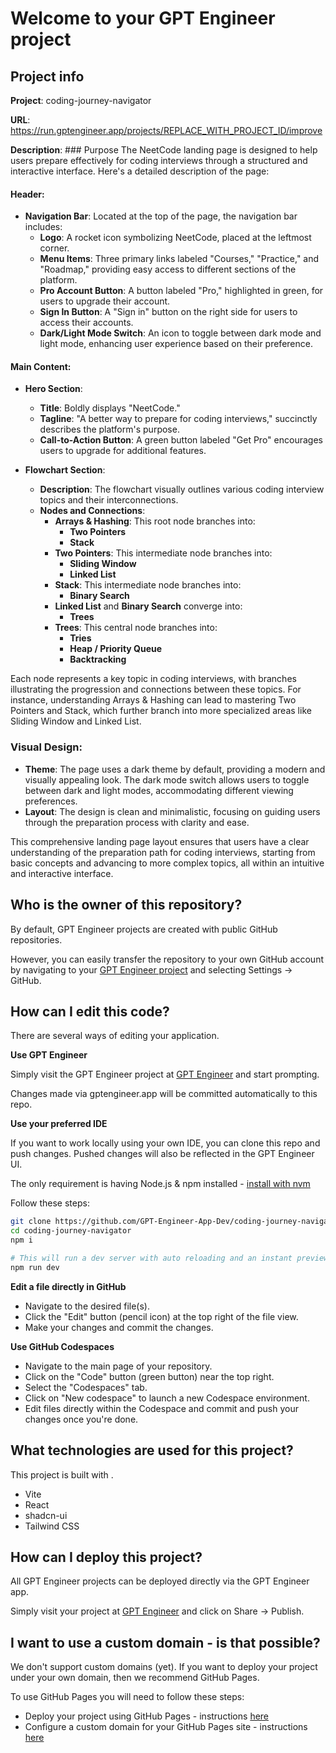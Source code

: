 # Welcome to your GPT Engineer project

## Project info

**Project**: coding-journey-navigator 

**URL**: https://run.gptengineer.app/projects/REPLACE_WITH_PROJECT_ID/improve

**Description**: ### Purpose
The NeetCode landing page is designed to help users prepare effectively for coding interviews through a structured and interactive interface. Here's a detailed description of the page:

#### Header:
- **Navigation Bar**: Located at the top of the page, the navigation bar includes:
  - **Logo**: A rocket icon symbolizing NeetCode, placed at the leftmost corner.
  - **Menu Items**: Three primary links labeled "Courses," "Practice," and "Roadmap," providing easy access to different sections of the platform.
  - **Pro Account Button**: A button labeled "Pro," highlighted in green, for users to upgrade their account.
  - **Sign In Button**: A "Sign in" button on the right side for users to access their accounts.
  - **Dark/Light Mode Switch**: An icon to toggle between dark mode and light mode, enhancing user experience based on their preference.

#### Main Content:
- **Hero Section**:
  - **Title**: Boldly displays "NeetCode."
  - **Tagline**: "A better way to prepare for coding interviews," succinctly describes the platform's purpose.
  - **Call-to-Action Button**: A green button labeled "Get Pro" encourages users to upgrade for additional features.

- **Flowchart Section**:
  - **Description**: The flowchart visually outlines various coding interview topics and their interconnections.
  - **Nodes and Connections**:
    - **Arrays & Hashing**: This root node branches into:
      - **Two Pointers**
      - **Stack**
    - **Two Pointers**: This intermediate node branches into:
      - **Sliding Window**
      - **Linked List**
    - **Stack**: This intermediate node branches into:
      - **Binary Search**
    - **Linked List** and **Binary Search** converge into:
      - **Trees**
    - **Trees**: This central node branches into:
      - **Tries**
      - **Heap / Priority Queue**
      - **Backtracking**

Each node represents a key topic in coding interviews, with branches illustrating the progression and connections between these topics. For instance, understanding Arrays & Hashing can lead to mastering Two Pointers and Stack, which further branch into more specialized areas like Sliding Window and Linked List.

### Visual Design:
- **Theme**: The page uses a dark theme by default, providing a modern and visually appealing look. The dark mode switch allows users to toggle between dark and light modes, accommodating different viewing preferences.
- **Layout**: The design is clean and minimalistic, focusing on guiding users through the preparation process with clarity and ease.

This comprehensive landing page layout ensures that users have a clear understanding of the preparation path for coding interviews, starting from basic concepts and advancing to more complex topics, all within an intuitive and interactive interface. 

## Who is the owner of this repository?
By default, GPT Engineer projects are created with public GitHub repositories.

However, you can easily transfer the repository to your own GitHub account by navigating to your [GPT Engineer project](https://run.gptengineer.app/projects/REPLACE_WITH_PROJECT_ID/improve) and selecting Settings -> GitHub. 

## How can I edit this code?
There are several ways of editing your application.

**Use GPT Engineer**

Simply visit the GPT Engineer project at [GPT Engineer](https://run.gptengineer.app/projects/REPLACE_WITH_PROJECT_ID/improve) and start prompting.

Changes made via gptengineer.app will be committed automatically to this repo.

**Use your preferred IDE**

If you want to work locally using your own IDE, you can clone this repo and push changes. Pushed changes will also be reflected in the GPT Engineer UI.

The only requirement is having Node.js & npm installed - [install with nvm](https://github.com/nvm-sh/nvm#installing-and-updating)

Follow these steps: 

```sh
git clone https://github.com/GPT-Engineer-App-Dev/coding-journey-navigator.git
cd coding-journey-navigator
npm i

# This will run a dev server with auto reloading and an instant preview.
npm run dev
```

**Edit a file directly in GitHub**

- Navigate to the desired file(s).
- Click the "Edit" button (pencil icon) at the top right of the file view.
- Make your changes and commit the changes.

**Use GitHub Codespaces**

- Navigate to the main page of your repository.
- Click on the "Code" button (green button) near the top right.
- Select the "Codespaces" tab.
- Click on "New codespace" to launch a new Codespace environment.
- Edit files directly within the Codespace and commit and push your changes once you're done.

## What technologies are used for this project?

This project is built with .

- Vite
- React
- shadcn-ui
- Tailwind CSS

## How can I deploy this project?

All GPT Engineer projects can be deployed directly via the GPT Engineer app. 

Simply visit your project at [GPT Engineer](https://run.gptengineer.app/projects/REPLACE_WITH_PROJECT_ID/improve) and click on Share -> Publish.

## I want to use a custom domain - is that possible?

We don't support custom domains (yet). If you want to deploy your project under your own domain, then we recommend GitHub Pages.

To use GitHub Pages you will need to follow these steps: 
- Deploy your project using GitHub Pages - instructions [here](https://docs.github.com/en/pages/getting-started-with-github-pages/creating-a-github-pages-site#creating-your-site)
- Configure a custom domain for your GitHub Pages site - instructions [here](https://docs.github.com/en/pages/configuring-a-custom-domain-for-your-github-pages-site)